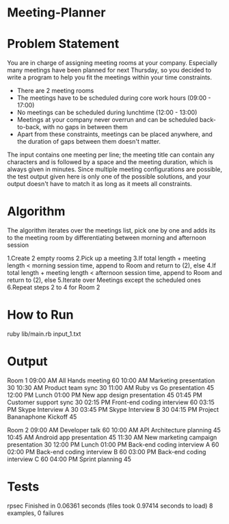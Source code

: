 # Meeting-Planner

# Problem Statement
You are in charge of assigning meeting rooms at your company. Especially many meetings
have been planned for next Thursday, so you decided to write a program to help you fit the
meetings within your time constraints.

* There are 2 meeting rooms
* The meetings have to be scheduled during core work hours (09:00 - 17:00)
* No meetings can be scheduled during lunchtime (12:00 - 13:00)
* Meetings at your company never overrun and can be scheduled back-to-back, with no gaps in between them
* Apart from these constraints, meetings can be placed anywhere, and the duration of
gaps between them doesn't matter.

The input contains one meeting per line; the meeting title can contain any characters and is
followed by a space and the meeting duration, which is always given in minutes. Since multiple
meeting configurations are possible, the test output given here is only one of the possible
solutions, and your output doesn't have to match it as long as it meets all constraints.

# Algorithm

The algorithm iterates over the meetings list, pick one by one and adds its to the meeting room by differentiating between morning and afternoon session

1.Create 2 empty rooms
2.Pick up a meeting
3.If total length + meeting length < morning session time, append to Room and return to (2), else
4.If total length + meeting length < afternoon session time, append to Room and return to (2), else
5.Iterate over Meetings except the scheduled ones
6.Repeat steps 2 to 4 for Room 2

# How to Run
ruby lib/main.rb input_1.txt

# Output
Room 1
09:00 AM All Hands meeting 60
10:00 AM Marketing presentation 30
10:30 AM Product team sync 30
11:00 AM Ruby vs Go presentation 45
12:00 PM Lunch
01:00 PM New app design presentation 45
01:45 PM Customer support sync 30
02:15 PM Front-end coding interview 60
03:15 PM Skype Interview A 30
03:45 PM Skype Interview B 30
04:15 PM Project Bananaphone Kickoff 45

Room 2
09:00 AM Developer talk 60
10:00 AM API Architecture planning 45
10:45 AM Android app presentation 45
11:30 AM New marketing campaign presentation 30
12:00 PM Lunch
01:00 PM Back-end coding interview A 60
02:00 PM Back-end coding interview B 60
03:00 PM Back-end coding interview C 60
04:00 PM Sprint planning 45

# Tests
rpsec
Finished in 0.06361 seconds (files took 0.97414 seconds to load)
8 examples, 0 failures
